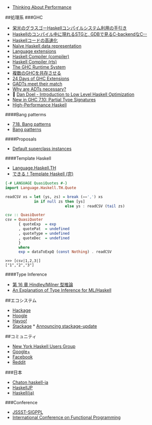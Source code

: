 * [Thinking About Performance](http://chadaustin.me/2015/04/thinking-about-performance/)

##処理系
###GHC
* [栄光のグラスゴーHaskellコンパイルシステム利用の手引き](http://www.kotha.net/ghcguide_ja/latest/)
* [Haskellのコンパイル中に現れるSTGと, GDBで見るC-backendなC--](http://d.hatena.ne.jp/suztomo/20111224/1324718354)
* [Haskellコードの高速化](http://www.kotha.net/hperf/)
* [Naïve Haskell data representation](http://www.scs.stanford.edu/14sp-cs240h/slides/memory-slides.html#(11))
* [Language extensions](http://www.scs.stanford.edu/14sp-cs240h/slides/extensions-slides.html)
* [Haskell Compiler (compiler)](http://www.scs.stanford.edu/14sp-cs240h/slides/ghc-compiler-slides.html)
* [Haskell Compiler (rts)](http://www.scs.stanford.edu/14sp-cs240h/slides/ghc-rts.pdf)
* [The GHC Runtime System](http://ezyang.com/jfp-ghc-rts-draft.pdf)
* [複数のGHCを共存させる](http://d.hatena.ne.jp/kazu-yamamoto/20140415/1397528405)
* [24 Days of GHC Extensions](https://ocharles.org.uk/blog/pages/2014-12-01-24-days-of-ghc-extensions.html)
* [GADTs meet their match](http://research.microsoft.com/en-us/um/people/simonpj/papers/pattern-matching/gadtpm.pdf)
* [Why are ADTs necessary?](http://www.reddit.com/r/haskell/comments/2z1n16/why_are_adts_necessary/)
* 🎥 [Dan Doel - Introduction to Low Level Haskell Optimization](https://www.youtube.com/watch?v=McFNkLPTOSY)
* [New in GHC 7.10: Partial Type Signatures](https://www.fpcomplete.com/user/thomasw/new-in-ghc-7-10-partial-type-signatures)
* [High-Performance Haskell](http://www.slideshare.net/tibbe/highperformance-haskell)

####Bang patterms
* [7.18. Bang patterns](https://downloads.haskell.org/~ghc/latest/docs/html/users_guide/bang-patterns.html)
* [Bang patterns](https://ghc.haskell.org/trac/haskell-prime/wiki/BangPatterns)

####Proposals
* [Default superclass instances](https://ghc.haskell.org/trac/ghc/wiki/DefaultSuperclassInstances)

####Template Haskell
* [Language.Haskell.TH](http://hackage.haskell.org/package/template-haskell-2.5.0.0/docs/Language-Haskell-TH.html)
* [できる！Template Haskell (完)](http://haskell.g.hatena.ne.jp/mr_konn/20111218/1324220725)

```haskell
{-# LANGUAGE QuasiQuotes #-}
import Language.Haskell.TH.Quote

readCSV xs = let (ys, zs) = break (==',') xs
             in if null zs then [ys]
                           else ys : readCSV (tail zs)

csv :: QuasiQuoter
csv = QuasiQuoter
      { quoteExp  = exp
      , quotePat  = undefined
      , quoteType = undefined
      , quoteDec  = undefined
      }
      where
      exp = dataToExpQ (const Nothing) . readCSV
```

```
>>> [csv|1,2,3|]
["1","2","3"]
```

####Type Inference
* [第 16 章 Hindley/Milner 型推論](http://www29.atwiki.jp/tmiya/pages/78.html)
* [An Explanation of Type Inference for ML/Haskell](http://jozefg.bitbucket.org/posts/2015-02-28-type-inference.html)

##エコシステム
* [Hackage](http://hackage.haskell.org/)
* [Hoogle](https://www.haskell.org/hoogle/)
* [Hayoo!](http://hayoo.fh-wedel.de/)
* [Stackage](https://www.stackage.org/)
      * [Announcing stackage-update](http://www.yesodweb.com/blog/2015/04/announcing-stackage-update)

##コミュニティ
* [New York Haskell Users Group](http://www.meetup.com/NY-Haskell/)
* [Google+](https://plus.google.com/communities/104818126031270146189)
* [Facebook](https://www.facebook.com/groups/programming.haskell)
* [Reddit](http://www.reddit.com/r/haskell/)

###日本
* [Chaton haskell-ja](http://chaton.practical-scheme.net/haskell-ja/)
* [HaskellJP](http://wiki.haskell.jp/)
* [Haskell(ja)](https://plus.google.com/communities/107562694527758263007)

###Conference
* [JSSST-SIGPPL](http://ppl.jssst.or.jp/)
* [International Conference on Functional Programming](http://www.icfpconference.org/)
